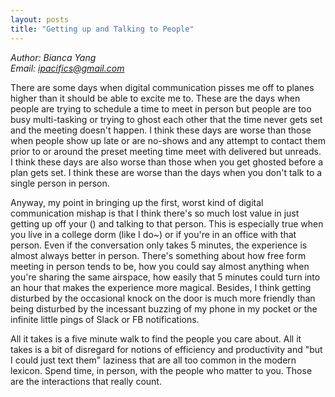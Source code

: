 ```yaml
---
layout: posts
title: "Getting up and Talking to People"
---
```

*Author: Bianca Yang*<br>
*Email: <a href="mailto:ipacifics@gmail.com?subject=Hello from the XDRT Blog">ipacifics@gmail.com</a>*<br>

There are some days when digital communication pisses me off to planes higher
than it should be able to excite me to. These are the days when people are
trying to schedule a time to meet in person but people are too busy
multi-tasking or trying to ghost each other that the time never gets set and
the meeting doesn't happen. I think these days are worse than those when
people show up late or are no-shows and any attempt to contact them prior to or
around the preset meeting time meet with delivered but unreads. I think these
days are also worse than those when you get ghosted before a plan gets set.
I think these are worse than the days when you don't talk to a single person
in person.

Anyway, my point in bringing up the first, worst kind of digital communication
mishap is that I think there's so much lost value in just getting up off your
() and talking to that person. This is especially true when you live in a
college dorm (like I do~) or if you're in an office with that person. Even
if the conversation only takes 5 minutes, the experience is almost always
better in person. There's something about how free form meeting in person
tends to be, how you could say almost anything when you're sharing the
same airspace, how easily that 5 minutes could turn into an hour that makes
the experience more magical. Besides, I think getting disturbed by the
occasional knock on the door is much more friendly than being disturbed by
the incessant buzzing of my phone in my pocket or the infinite little
pings of Slack or FB notifications.

All it takes is a five minute walk to find the people you care about. All
it takes is a bit of disregard for notions of efficiency and productivity and
"but I could just text them" laziness that are all too common in the modern
lexicon. Spend time, in person, with the people who matter to you. Those are
the interactions that really count.
